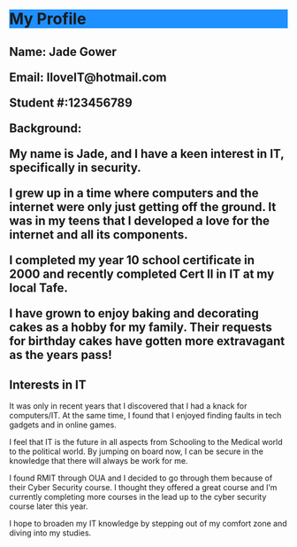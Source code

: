 <!DOCTYPE html>
<html>
<head>
<title>Page Title</title>
</head>
<body>

<h1 style="background-color:DodgerBlue;">My Profile</h1>

<h2 Personal Information</h2>
<p>
Name: Jade Gower
<p>
Email: IloveIT@hotmail.com
<p>
Student #:123456789
<p>
Background:
<p>
My name is Jade, and I have a keen interest in IT, specifically in security. 
<p>
I grew up in a time where computers and the internet were only just getting off the ground. It was in my teens that I developed a love for the internet and all its components. 
<p>
I completed my year 10 school certificate in 2000 and recently completed Cert II in IT at my local Tafe.
<p>
I have grown to enjoy baking and decorating cakes as a hobby for my family. Their requests for birthday cakes have gotten more extravagant as the years pass!

<h2> Interests in IT</h2>
</p>
It was only in recent years that I discovered that I had a knack for computers/IT. At the same time, I found that I enjoyed finding faults in tech gadgets and in online games. 
<p>
I feel that IT is the future in all aspects from Schooling to the Medical world to the political world. By jumping on board now, I can be secure in the knowledge that there will always be work for me.
<p>
I found RMIT through OUA and I decided to go through them because of their Cyber Security course. I thought they offered a great course and I’m currently completing more courses in the lead up to the cyber security course later this year.
<p>
I hope to broaden my IT knowledge by stepping out of my comfort zone and diving into my studies.
